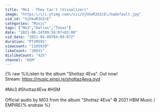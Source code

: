 ```yaml
---
title: "Mo3 - They Can't (Visualizer)"
image: "https:\/\/i.ytimg.com\/vi\/VjhkwR3XZcE\/hqdefault.jpg"
vid_id: "VjhkwR3XZcE"
categories: "Music"
tags: ["Mo3","Dallas","Texas"]
date: "2021-06-24T09:58:07+03:00"
vid_date: "2021-04-09T04:00:07Z"
duration: "PT2M59S"
viewcount: "1105939"
likeCount: "20931"
dislikeCount: "425"
channel: "HSM"
---
```

{% raw %}Listen to the album &quot;Shottaz 4Eva&quot;. Out now!<br />Stream: <a rel="nofollow" target="blank" href="https://music.empi.re/shottaz4eva.oyd">https://music.empi.re/shottaz4eva.oyd</a><br /><br />#Mo3 #Shottaz4Eva #HSM<br /><br />Official audio by M03 from the album &quot;Shottaz 4Eva&quot; © 2021 H$M Music / EMPIRE{% endraw %}
